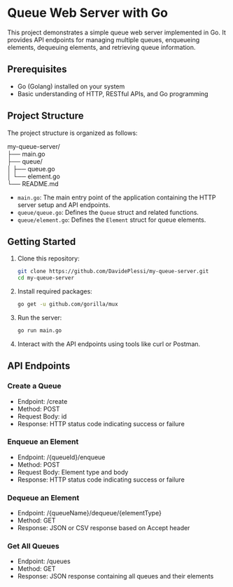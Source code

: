 # Queue Web Server with Go

This project demonstrates a simple queue web server implemented in Go. It provides API endpoints for managing multiple queues, enqueueing elements, dequeuing elements, and retrieving queue information.

## Prerequisites

- Go (Golang) installed on your system
- Basic understanding of HTTP, RESTful APIs, and Go programming

## Project Structure

The project structure is organized as follows:

my-queue-server/  
├── main.go  
├── queue/  
│ ├── queue.go  
│ └── element.go  
└── README.md

- `main.go`: The main entry point of the application containing the HTTP server setup and API endpoints.
- `queue/queue.go`: Defines the `Queue` struct and related functions.
- `queue/element.go`: Defines the `Element` struct for queue elements.

## Getting Started

1. Clone this repository:

   ```bash
   git clone https://github.com/DavidePlessi/my-queue-server.git
   cd my-queue-server
   ```
2. Install required packages:

   ```bash
   go get -u github.com/gorilla/mux
   ```
3. Run the server:

   ```bash
   go run main.go
   ```
4. Interact with the API endpoints using tools like curl or Postman.

## API Endpoints
### Create a Queue
- Endpoint: /create
- Method: POST
- Request Body: id
- Response: HTTP status code indicating success or failure
### Enqueue an Element
- Endpoint: /{queueId}/enqueue
- Method: POST
- Request Body: Element type and body
- Response: HTTP status code indicating success or failure
### Dequeue an Element
- Endpoint: /{queueName}/dequeue/{elementType}
- Method: GET
- Response: JSON or CSV response based on Accept header
### Get All Queues
- Endpoint: /queues
- Method: GET
- Response: JSON response containing all queues and their elements
